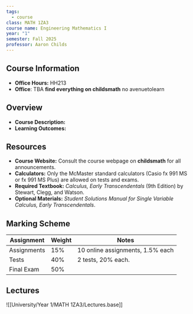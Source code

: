 ```yaml
---
tags:
  - course
class: MATH 1ZA3
course name: Engineering Mathematics I
year: "1"
semester: Fall 2025
professor: Aaron Childs
---
```

## Course Information
- **Office Hours:**  HH213
- **Office**: TBA
**find everything on childsmath** no avenuetolearn
## Overview
- **Course Description:**  
- **Learning Outcomes:**  

## Resources
- **Course Website:** Consult the course webpage on **childsmath** for all announcements.
- **Calculators:** Only the McMaster standard calculators (Casio fx 991 MS or fx 991 MS Plus) are allowed on tests and exams.
- **Required Textbook:** _Calculus, Early Transcendentals_ (9th Edition) by Stewart, Clegg, and Watson.
- **Optional Materials:** _Student Solutions Manual for Single Variable Calculus, Early Transcendentals_.

## Marking Scheme


| Assignment  | Weight | Notes                            |
| ----------- | ------ | -------------------------------- |
| Assignments | 15%    | 10 online assignments, 1.5% each |
| Tests       | 40%    | 2 tests, 20% each.               |
| Final Exam  | 50%    |                                  |


## Lectures
![[University/Year 1/MATH 1ZA3/Lectures.base]]


